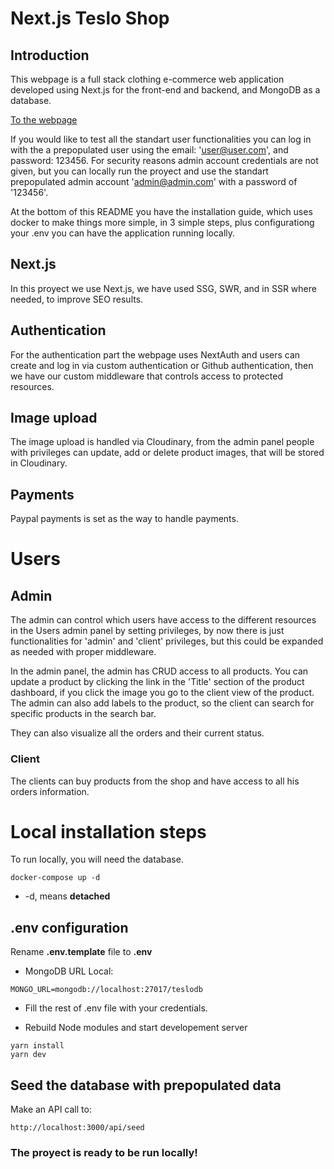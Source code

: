 # Next.js Teslo Shop

## Introduction

This webpage is a full stack clothing e-commerce web application developed using Next.js for the front-end and backend, and MongoDB as a database.

[To the webpage](https://teslo-shop-ruby.vercel.app/)

If you would like to test all the standart user functionalities you can log in with the a prepopulated user using the email: 'user@user.com', and password: 123456. For security reasons admin account credentials are not given, but you can locally run the proyect and use the standart prepopulated admin account 'admin@admin.com' with a password of '123456'.

At the bottom of this README you have the installation guide, which uses docker to make things more simple, in 3 simple steps, plus configurationg your .env you can have the application running locally.

## Next.js

In this proyect we use Next.js, we have used SSG, SWR, and in SSR where needed, to improve SEO results.

## Authentication

For the authentication part the webpage uses NextAuth and users can create and log in via custom authentication or Github authentication, then we have our custom middleware that controls access to protected resources.

## Image upload

The image upload is handled via Cloudinary, from the admin panel people with privileges can update, add or delete product images, that will be stored in Cloudinary.

## Payments

Paypal payments is set as the way to handle payments.

# Users

## Admin

The admin can control which users have access to the different resources in the Users admin panel by setting privileges, by now there is just functionalities for 'admin' and 'client' privileges, but this could be expanded as needed with proper middleware.

In the admin panel, the admin has CRUD access to all products. You can update a product by clicking the link in the 'Title' section of the product dashboard, if you click the image you go to the client view of the product. The admin can also add labels to the product, so the client can search for specific products in the search bar.

They can also visualize all the orders and their current status.

### Client

The clients can buy products from the shop and have access to all his orders information.

# Local installation steps

To run locally, you will need the database.

```
docker-compose up -d
```

- -d, means **detached**

## .env configuration

Rename **.env.template** file to **.env**

- MongoDB URL Local:

```
MONGO_URL=mongodb://localhost:27017/teslodb
```

- Fill the rest of .env file with your credentials.

- Rebuild Node modules and start developement server

```
yarn install
yarn dev
```

## Seed the database with prepopulated data

Make an API call to:

```
http://localhost:3000/api/seed
```

### The proyect is ready to be run locally!

